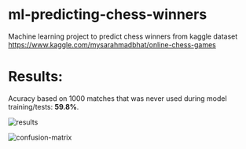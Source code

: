# ml-predicting-chess-winners
Machine learning project to predict chess winners from kaggle dataset https://www.kaggle.com/mysarahmadbhat/online-chess-games

# Results:

Acuracy based on 1000 matches that was never used during model training/tests: <b>59.8%</b>.  

![results](https://user-images.githubusercontent.com/11688998/156864925-bedc3e23-dbdd-4999-8599-a6a7b5610b0d.png)

![confusion-matrix](https://user-images.githubusercontent.com/11688998/156493540-4c53cb65-b15b-44fb-9bdf-6e6dac7077d0.png)
